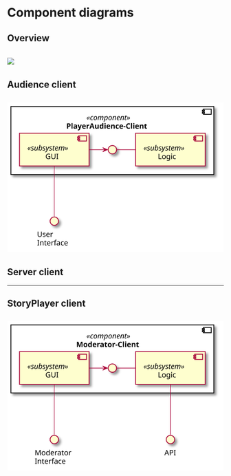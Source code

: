 # Component diagrams

## Overview
![](diagrams/overview.svg)
---

## Audience client
![](diagrams/PlayerAudienceClientComponentDiagram.svg)
---

## Server client

---

## StoryPlayer client
![](diagrams/ModeratorClientComponentDiagram.svg)
---